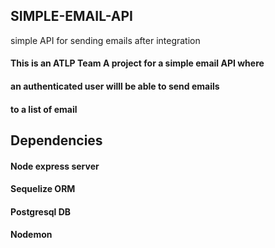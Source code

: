 ## SIMPLE-EMAIL-API

simple API for sending emails after integration


#### This is an ATLP Team A project for a simple email API where 
#### an authenticated user willl be able to send emails 
#### to a list of email 


## Dependencies

#### Node express server
#### Sequelize ORM
#### Postgresql DB
#### Nodemon


## 
